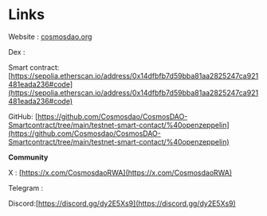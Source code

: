 # Links

Website : [cosmosdao.org](https://cosmosdao.org/)

Dex :&#x20;

Smart contract: [https://sepolia.etherscan.io/address/0x14dfbfb7d59bba81aa2825247ca921481eada236#code](https://sepolia.etherscan.io/address/0x14dfbfb7d59bba81aa2825247ca921481eada236#code)

GitHub: [https://github.com/Cosmosdao/CosmosDAO-Smartcontract/tree/main/testnet-smart-contact/%40openzeppelin](https://github.com/Cosmosdao/CosmosDAO-Smartcontract/tree/main/testnet-smart-contact/%40openzeppelin)

**Community**

X : [https://x.com/CosmosdaoRWA](https://x.com/CosmosdaoRWA)

Telegram :&#x20;

Discord:[https://discord.gg/dy2E5Xs9](https://discord.gg/dy2E5Xs9)


